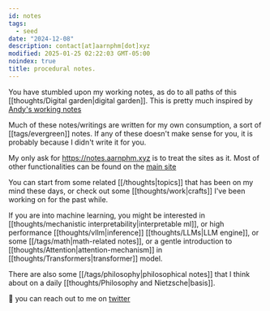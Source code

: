 ```yaml
---
id: notes
tags:
  - seed
date: "2024-12-08"
description: contact[at]aarnphm[dot]xyz
modified: 2025-01-25 02:22:03 GMT-05:00
noindex: true
title: procedural notes.
---
```


You have stumbled upon my working notes, as do to all paths of this [[thoughts/Digital garden|digital garden]]. This is pretty much inspired by [Andy's working notes](https://andymatuschak.org/)

Much of these notes/writings are written for my own consumption, a sort of [[tags/evergreen]] notes.
If any of these doesn't make sense for you, it is probably because I didn't write it for you.

My only ask for https://notes.aarnphm.xyz is to treat the sites as it. Most of other functionalities can be found on the <a href="https://aarnphm.xyz" target="_blank">main site</a>

You can start from some related [[/thoughts|topics]] that has been on my mind these days,
or check out some [[thoughts/work|crafts]] I've been working on for the past while.

If you are into machine learning, you might be interested in [[thoughts/mechanistic interpretability|interpretable ml]],
or high performance [[thoughts/vllm|inference]] [[thoughts/LLMs|LLM engine]], or some [[/tags/math|math-related notes]], or a gentle introduction to [[thoughts/Attention|attention-mechanism]] in [[thoughts/Transformers|transformer]] model.

There are also some [[/tags/philosophy|philosophical notes]] that I think about on a daily [[thoughts/Philosophy and Nietzsche|basis]].

:wave: you can reach out to me on [twitter](https://twitter.com/aarnphm_)
